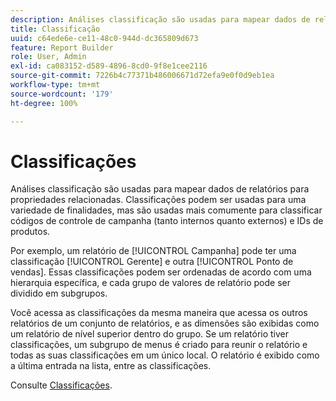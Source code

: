 ```yaml
---
description: Análises classificação são usadas para mapear dados de relatórios para propriedades relacionadas. Classificações podem ser usadas para uma variedade de finalidades, mas são usadas mais comumente para classificar códigos de controle de campanha (tanto internos quanto externos) e IDs de produtos.
title: Classificação
uuid: c64ede6e-ce11-48c0-944d-dc365809d673
feature: Report Builder
role: User, Admin
exl-id: ca083152-d589-4896-8cd0-9f8e1cee2116
source-git-commit: 7226b4c77371b486006671d72efa9e0f0d9eb1ea
workflow-type: tm+mt
source-wordcount: '179'
ht-degree: 100%

---
```


# Classificações

Análises classificação são usadas para mapear dados de relatórios para propriedades relacionadas. Classificações podem ser usadas para uma variedade de finalidades, mas são usadas mais comumente para classificar códigos de controle de campanha (tanto internos quanto externos) e IDs de produtos.

Por exemplo, um relatório de [!UICONTROL Campanha] pode ter uma classificação [!UICONTROL Gerente] e outra [!UICONTROL Ponto de vendas]. Essas classificações podem ser ordenadas de acordo com uma hierarquia específica, e cada grupo de valores de relatório pode ser dividido em subgrupos.

Você acessa as classificações da mesma maneira que acessa os outros relatórios de um conjunto de relatórios, e as dimensões são exibidas como um relatório de nível superior dentro do grupo. Se um relatório tiver classificações, um subgrupo de menus é criado para reunir o relatório e todas as suas classificações em um único local. O relatório é exibido como a última entrada na lista, entre as classificações.

Consulte [Classificações](/help/components/classifications/c-classifications.md).
